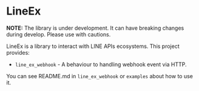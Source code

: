 # LineEx

**NOTE:** The library is under development. It can have breaking changes during develop. Please
use with cautions.

LineEx is a library to interact with LINE APIs ecosystems. This project provides:

* `line_ex_webhook` - A behaviour to handling webhook event via HTTP.

You can see README.md in `line_ex_webhook` or `examples` about how to use it.
